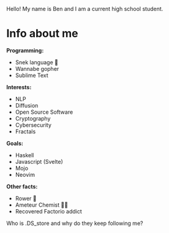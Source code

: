 Hello! My name is Ben and I am a current high school student.

# Info about me
**Programming:**
- Snek language 🐍
- Wannabe gopher
- Sublime Text

**Interests:**
- NLP
- Diffusion
- Open Source Software
- Cryptography
- Cybersecurity
- Fractals

**Goals:**
- Haskell
- Javascript (Svelte)
- Mojo
- Neovim

**Other facts:**
- Rower 🚣
- Ameteur Chemist 👨‍🔬
- Recovered Factorio addict


Who is .DS_store and why do they keep following me?
